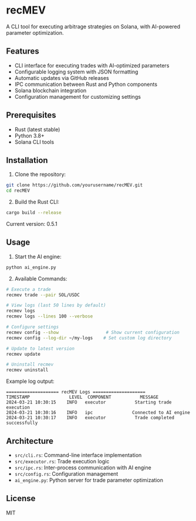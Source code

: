 # recMEV

A CLI tool for executing arbitrage strategies on Solana, with AI-powered parameter optimization.

## Features

- CLI interface for executing trades with AI-optimized parameters
- Configurable logging system with JSON formatting
- Automatic updates via GitHub releases
- IPC communication between Rust and Python components
- Solana blockchain integration
- Configuration management for customizing settings

## Prerequisites

- Rust (latest stable)
- Python 3.8+
- Solana CLI tools

## Installation

1. Clone the repository:

```bash
git clone https://github.com/yourusername/recMEV.git
cd recMEV
```

2. Build the Rust CLI:

```bash
cargo build --release
```

Current version: 0.5.1

## Usage

1. Start the AI engine:

```bash
python ai_engine.py
```

2. Available Commands:

```bash
# Execute a trade
recmev trade --pair SOL/USDC

# View logs (last 50 lines by default)
recmev logs
recmev logs --lines 100 --verbose

# Configure settings
recmev config --show                  # Show current configuration
recmev config --log-dir ~/my-logs    # Set custom log directory

# Update to latest version
recmev update

# Uninstall recmev
recmev uninstall
```

Example log output:

```
==================== recMEV Logs ====================
TIMESTAMP               LEVEL  COMPONENT           MESSAGE
2024-03-21 10:30:15    INFO   executor           Starting trade execution
2024-03-21 10:30:16    INFO   ipc               Connected to AI engine
2024-03-21 10:30:17    INFO   executor           Trade completed successfully
```

## Architecture

- `src/cli.rs`: Command-line interface implementation
- `src/executor.rs`: Trade execution logic
- `src/ipc.rs`: Inter-process communication with AI engine
- `src/config.rs`: Configuration management
- `ai_engine.py`: Python server for trade parameter optimization

## License

MIT
